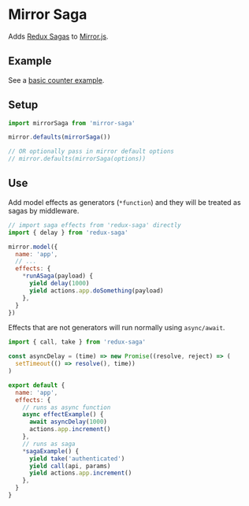 # Mirror Saga

Adds [Redux Sagas](https://github.com/redux-saga/redux-saga) to [Mirror.js](https://github.com/mirrorjs/mirror).

## Example

See a [basic counter example](examples/basic).

## Setup

```js
import mirrorSaga from 'mirror-saga'

mirror.defaults(mirrorSaga())

// OR optionally pass in mirror default options
// mirror.defaults(mirrorSaga(options))
```

## Use

Add model effects as generators (`*function`) and they will be treated as sagas by middleware.

```js
// import saga effects from 'redux-saga' directly
import { delay } from 'redux-saga'

mirror.model({
  name: 'app',
  // ...
  effects: {
    *runASaga(payload) {
      yield delay(1000)
      yield actions.app.doSomething(payload)
    },
  }
})
```

Effects that are not generators will run normally using `async/await`.

```js
import { call, take } from 'redux-saga'

const asyncDelay = (time) => new Promise((resolve, reject) => (
  setTimeout(() => resolve(), time))
)

export default {
  name: 'app',
  effects: {
    // runs as async function
    async effectExample() {
      await asyncDelay(1000)
      actions.app.increment()
    },
    // runs as saga
    *sagaExample() {
      yield take('authenticated')
      yield call(api, params)
      yield actions.app.increment()
    },
  }
}
```
